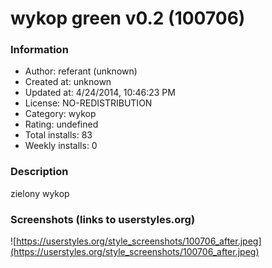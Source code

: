 # wykop green v0.2 (100706)

### Information
- Author: referant (unknown)
- Created at: unknown
- Updated at: 4/24/2014, 10:46:23 PM
- License: NO-REDISTRIBUTION
- Category: wykop
- Rating: undefined
- Total installs: 83
- Weekly installs: 0


### Description
zielony wykop


### Screenshots (links to userstyles.org)
![https://userstyles.org/style_screenshots/100706_after.jpeg](https://userstyles.org/style_screenshots/100706_after.jpeg)


